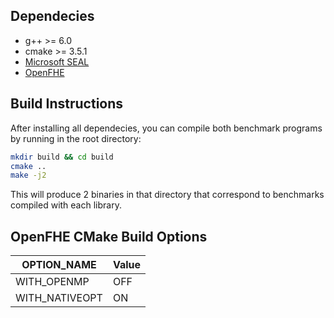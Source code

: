 

## Dependecies

* g++ >= 6.0
* cmake >= 3.5.1
* [Microsoft SEAL](https://github.com/microsoft/SEAL)
* [OpenFHE](https://github.com/openfheorg/openfhe-development)

## Build Instructions
After installing all dependecies, you can compile both benchmark programs by running in the root directory:

```sh
mkdir build && cd build
cmake ..
make -j2
```

This will produce 2 binaries in that directory that correspond to benchmarks compiled with each library.

## OpenFHE CMake Build Options

| OPTION_NAME    |    Value    |
| -----------    | ----------- |
| WITH_OPENMP    | OFF         |
| WITH_NATIVEOPT | ON          |
